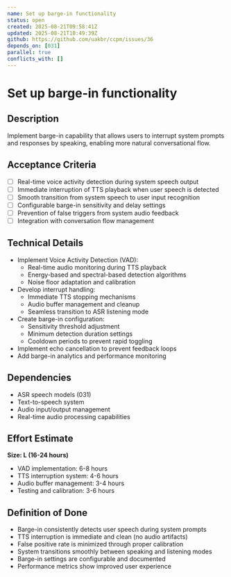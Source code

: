 ```yaml
---
name: Set up barge-in functionality
status: open
created: 2025-08-21T09:58:41Z
updated: 2025-08-21T10:49:39Z
github: https://github.com/uakbr/ccpm/issues/36
depends_on: [031]
parallel: true
conflicts_with: []
---
```


# Set up barge-in functionality

## Description
Implement barge-in capability that allows users to interrupt system prompts and responses by speaking, enabling more natural conversational flow.

## Acceptance Criteria
- [ ] Real-time voice activity detection during system speech output
- [ ] Immediate interruption of TTS playback when user speech is detected
- [ ] Smooth transition from system speech to user input recognition
- [ ] Configurable barge-in sensitivity and delay settings
- [ ] Prevention of false triggers from system audio feedback
- [ ] Integration with conversation flow management

## Technical Details
- Implement Voice Activity Detection (VAD):
  - Real-time audio monitoring during TTS playback
  - Energy-based and spectral-based detection algorithms
  - Noise floor adaptation and calibration
- Develop interrupt handling:
  - Immediate TTS stopping mechanisms
  - Audio buffer management and cleanup
  - Seamless transition to ASR listening mode
- Create barge-in configuration:
  - Sensitivity threshold adjustment
  - Minimum detection duration settings
  - Cooldown periods to prevent rapid toggling
- Implement echo cancellation to prevent feedback loops
- Add barge-in analytics and performance monitoring

## Dependencies
- ASR speech models (031)
- Text-to-speech system
- Audio input/output management
- Real-time audio processing capabilities

## Effort Estimate
**Size: L (16-24 hours)**
- VAD implementation: 6-8 hours
- TTS interruption system: 4-6 hours
- Audio buffer management: 3-4 hours
- Testing and calibration: 3-6 hours

## Definition of Done
- Barge-in consistently detects user speech during system prompts
- TTS interruption is immediate and clean (no audio artifacts)
- False positive rate is minimized through proper calibration
- System transitions smoothly between speaking and listening modes
- Barge-in settings are configurable and documented
- Performance metrics show improved user experience
